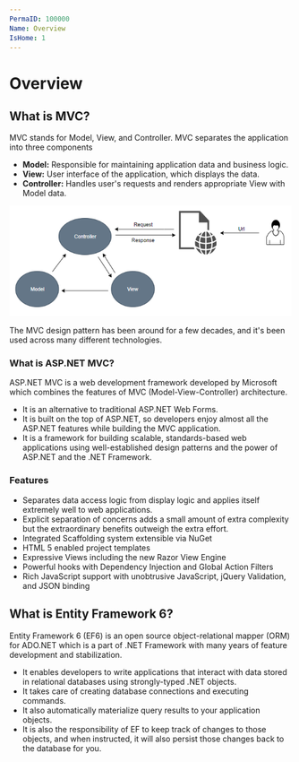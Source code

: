 ```yaml
---
PermaID: 100000
Name: Overview
IsHome: 1
---
```


# Overview

## What is MVC?

MVC stands for Model, View, and Controller. MVC separates the application into three components 

 - **Model:** Responsible for maintaining application data and business logic.
 - **View:** User interface of the application, which displays the data.
 - **Controller:** Handles user's requests and renders appropriate View with Model data.

<img src="images/overview-1.png">

The MVC design pattern has been around for a few decades, and it's been used across many different technologies. 

### What is ASP.NET MVC?

ASP.NET MVC is a web development framework developed by Microsoft which combines the features of MVC (Model-View-Controller) architecture. 
 
 - It is an alternative to traditional ASP.NET Web Forms. 
 - It is built on the top of ASP.NET, so developers enjoy almost all the ASP.NET features while building the MVC application.
 - It is a framework for building scalable, standards-based web applications using well-established design patterns and the power of ASP.NET and the .NET Framework.

### Features

 - Separates data access logic from display logic and applies itself extremely well to web applications.
 - Explicit separation of concerns adds a small amount of extra complexity but the extraordinary benefits outweigh the extra effort. 
 - Integrated Scaffolding system extensible via NuGet
 - HTML 5 enabled project templates
 - Expressive Views including the new Razor View Engine
 - Powerful hooks with Dependency Injection and Global Action Filters
 - Rich JavaScript support with unobtrusive JavaScript, jQuery Validation, and JSON binding

## What is Entity Framework 6?

Entity Framework 6 (EF6) is an open source object-relational mapper (ORM) for ADO.NET which is a part of .NET Framework with many years of feature development and stabilization.

 - It enables developers to write applications that interact with data stored in relational databases using strongly-typed .NET objects.
 - It takes care of creating database connections and executing commands. 
 - It also automatically materialize query results to your application objects.
 - It is also the responsibility of EF to keep track of changes to those objects, and when instructed, it will also persist those changes back to the database for you.